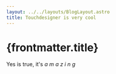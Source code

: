 ```yaml
---
layout: ../../layouts/BlogLayout.astro
title: Touchdesigner is very cool
---
```


# {frontmatter.title}

Yes is true, it's *a m a z i n g*